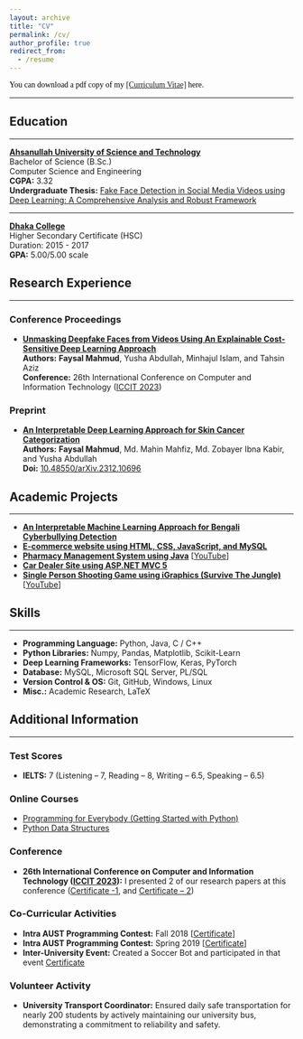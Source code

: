 ```yaml
---
layout: archive
title: "CV"
permalink: /cv/
author_profile: true
redirect_from:
  - /resume
---
```


<span style="color:black; font-family:Georgia;">
  You can download a pdf copy of my <a href="../files/CV/CV_Faysal Mahmud.pdf">[Curriculum Vitae]</a> here.
</span>

---

## Education

---

<!-- B.Sc. -->

[**Ahsanullah University of Science and Technology**](https://aust.edu) <br>
Bachelor of Science (B.Sc.) <br>
Computer Science and Engineering <br>
**CGPA:** 3.32 <br>
**Undergraduate Thesis:** [Fake Face Detection in Social Media Videos using Deep Learning: A Comprehensive Analysis and Robust Framework](../files/B.Sc.%20Thesis/B.Sc.%20Thesis.pdf)

---

<!-- HSC -->

[**Dhaka College**](http://dhakacollege.edu.bd/) <br>
Higher Secondary Certificate (HSC) <br>
Duration: 2015 - 2017 <br>
**GPA:** 5.00/5.00 scale


## Research Experience

---

### Conference Proceedings

- **[Unmasking Deepfake Faces from Videos Using An Explainable Cost-Sensitive Deep Learning Approach](https://ieeexplore.ieee.org/document/10441026)** <br>
  **Authors:** **Faysal Mahmud**, Yusha Abdullah, Minhajul Islam, and Tahsin Aziz <br>
  **Conference:** 26th International Conference on Computer and Information Technology ([ICCIT 2023](https://iccit.org.bd/2023/))

### Preprint

- **[An Interpretable Deep Learning Approach for Skin Cancer Categorization](https://arxiv.org/pdf/2312.10696.pdf)** <br>
  **Authors:** **Faysal Mahmud**, Md. Mahin Mahfiz, Md. Zobayer Ibna Kabir, and Yusha Abdullah <br>
  **Doi:** [10.48550/arXiv.2312.10696](https://arxiv.org/abs/2312.10696)

## Academic Projects

---

- **[An Interpretable Machine Learning Approach for Bengali Cyberbullying Detection](https://github.com/Faysal-MD/An-Interpretable-Machine-Learning-Approach-for-Bengali-Cyberbullying-Detection)**
- **[E-commerce website using HTML, CSS, JavaScript, and MySQL](https://github.com/Faysal-MD/Laptop_Recommendation_System)**
- **[Pharmacy Management System using Java](https://github.com/Faysal-MD/Pharmacy-Management-System/tree/main)** [[YouTube](https://www.youtube.com/watch?v=gLb2J715sDQ)]
- **[Car Dealer Site using ASP.NET MVC 5](https://github.com/Faysal-MD/car-selling-website-asp.net-mvc)**
- **[Single Person Shooting Game using iGraphics (Survive The Jungle)](https://github.com/Faysal-MD/Survive-The-Jungle)** [[YouTube](https://www.youtube.com/watch?v=WsX_MIFpMgE)]

## Skills

---

- **Programming Language:** Python, Java, C / C++
- **Python Libraries:** Numpy, Pandas, Matplotlib, Scikit-Learn
- **Deep Learning Frameworks:** TensorFlow, Keras, PyTorch
- **Database:** MySQL, Microsoft SQL Server, PL/SQL
- **Version Control & OS:** Git, GitHub, Windows, Linux
- **Misc.:** Academic Research, LaTeX

## Additional Information

---

### Test Scores

- **IELTS:** 7 (Listening – 7, Reading – 8, Writing – 6.5, Speaking – 6.5)

### Online Courses

- [Programming for Everybody (Getting Started with Python)](https://drive.google.com/file/d/1EUhS_ZHgxutxNrUfLF-Y7Sa8Q68xavXY/view)
- [Python Data Structures](https://drive.google.com/file/d/1KK7788_l5jodmWVohyH_nF9d33bWryMd/view)

### Conference

- **26th International Conference on Computer and Information Technology ([ICCIT 2023](https://iccit.org.bd/2023/)):** I presented 2 of our research papers at this conference ([Certificate -1](https://drive.google.com/file/d/1xW9Fgn-PXslJlvNPdDQyWUnYKKWskfu-/view), and [Certificate – 2](https://drive.google.com/file/d/1PQpYRBYVQb_31tsyCktVvuGsxDwl-tBG/view))

### Co-Curricular Activities

- **Intra AUST Programming Contest:** Fall 2018 [[Certificate](https://drive.google.com/file/d/1IjfGQLQ2qvr8J9xvyD5PFz8qxoeynow9/view)]
- **Intra AUST Programming Contest:** Spring 2019 [[Certificate](https://drive.google.com/file/d/1cgZ9grZtdyfVkGXuJCyJO_91rH7bseVS/view)]
- **Inter-University Event:** Created a Soccer Bot and participated in that event [Certificate](https://drive.google.com/file/d/11-42c21UQQ8eurUBBX4N6l47OjlrkFna/view)

### Volunteer Activity

- **University Transport Coordinator:** Ensured daily safe transportation for nearly 200 students by actively maintaining our university bus, demonstrating a commitment to reliability and safety.

